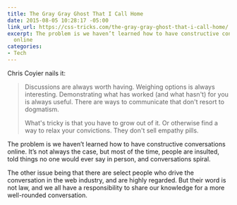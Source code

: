 ```yaml
---
title: The Gray Gray Ghost That I Call Home
date: 2015-08-05 10:28:17 -05:00
link_url: https://css-tricks.com/the-gray-gray-ghost-that-i-call-home/
excerpt: The problem is we haven’t learned how to have constructive conversations
  online
categories:
- Tech
---
```


Chris Coyier nails it:

> Discussions are always worth having. Weighing options is always interesting. Demonstrating what has worked (and what hasn't) for you is always useful. There are ways to communicate that don't resort to dogmatism.
>
> What's tricky is that you have to grow out of it. Or otherwise find a way to relax your convictions. They don't sell empathy pills.

The problem is we haven’t learned how to have constructive conversations online. It’s not always the case, but most of the time, people are insulted, told things no one would ever say in person, and conversations spiral.

The other issue being that there are select people who drive the conversation in the web industry, and are highly regarded. But their word is not law, and we all have a responsibility to share our knowledge for a more well-rounded conversation.
